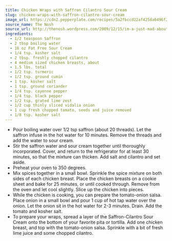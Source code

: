 ```yaml
---
title: Chicken Wraps with Saffron Cilantro Sour Cream
slug: chicken-wraps-with-saffron-cilantro-sour-cream
image_url: https://cdn2.pepperplate.com/recipes/5a2fbccd22af425da0496f2bd0095d66.jpg
source_name: The Nosh
source_url: http://thenosh.wordpress.com/2009/12/15/im-a-just-mad-about-saffron-chicken-wraps-with-saffron-cilantro-sour-cream/
ingredients:
  - 1/2 teaspoon Saffron
  - 2 tbsp boiling water
  - 16 oz Fat Free Sour Cream
  - 1/4 tsp. kosher salt
  - 2 tbsp. freshly chopped cilantro
  - 4 medium sized chicken breasts, about
  - 1.5 lbs. total
  - 1/2 tsp. turmeric
  - 1/2 tsp. ground cumin
  - 1 tsp. kosher salt
  - 1 tsp. ground coriander
  - 1/4 tsp. cayenne pepper
  - 1/4 tsp. black pepper
  - 1/2 tsp. grated lime zest
  - 1/2 cup thinly sliced vidalia onion
  - 1 cup fresh chopped tomato, seeds and juice removed
  - 1/8 tsp. kosher salt
---
```


* Pour boiling water over 1/2 tsp saffron (about 20 threads). Let the saffron infuse in the hot water for 10 minutes. Remove the threads and add the water to sour cream.
* Stir the saffron water and sour cream together until thoroughly incorporated. Cover, and return to the refrigerator for at least 30 minutes, so that the mixture can thicken. Add salt and cilantro and set aside.
* Preheat your oven to 350 degrees.
* Mix spices together in a small bowl. Sprinkle the spice mixture on both sides of each chicken breast. Place the chicken breasts on a cookie sheet and bake for 25 minutes, or until cooked through. Remove from the oven and let cool slightly. Slice up the chicken into pieces.
* While the chicken is cooking, you can prepare the tomato-onion salsa. Place onion in a small bowl and pour 1 cup of hot tap water over the onion. Let the onion sit in the hot water for 2-3 minutes. Drain. Add the tomato and kosher salt.
* To prepare your wraps, spread a layer of the Saffron-Cilantro Sour Cream onto the bottom of your favorite pita or tortilla. Add one chicken breast, and top with the tomato-onion salsa. Sprinkle with a bit of fresh lime juice and some chopped cilantro.
